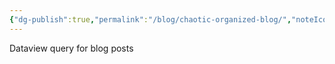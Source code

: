 ```yaml
---
{"dg-publish":true,"permalink":"/blog/chaotic-organized-blog/","noteIcon":""}
---
```


Dataview query for blog posts